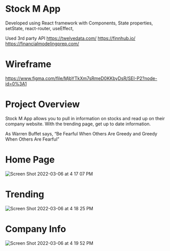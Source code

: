 # Stock M App

Developed using React framework with 
Components, State properties, setState, react-router, useEffect,
    
Used 3rd party API
https://twelvedata.com/
https://finnhub.io/
https://financialmodelingprep.com/


# Wireframe
https://www.figma.com/file/MjbYTkXm7sRmeD0KKbyDsR/SEI-P2?node-id=0%3A1

# Project Overview

Stock M App allows you to pull in information on stocks and read up on their company website.
With the trending page, get up to date information.

As Warren Buffet says, “Be Fearful When Others Are Greedy and Greedy When Others Are Fearful”

# Home Page
![Screen Shot 2022-03-06 at 4 17 07 PM](https://user-images.githubusercontent.com/93863129/156914991-5cee1c3f-d6de-45f7-a64a-9e9f2b22abcf.png)

# Trending
![Screen Shot 2022-03-06 at 4 18 25 PM](https://user-images.githubusercontent.com/93863129/156915024-86c47750-ed6d-4144-890b-595e24d37585.png)

# Company Info
![Screen Shot 2022-03-06 at 4 19 52 PM](https://user-images.githubusercontent.com/93863129/156915055-44eb1971-df8c-4acf-b5a3-77537d7b2ca9.png)
